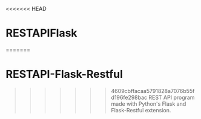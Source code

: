 <<<<<<< HEAD
# RESTAPIFlask
=======
# RESTAPI-Flask-Restful
>>>>>>> 4609cbffacaa5791828a7076b55fd196fe298bac
REST API program made with Python's Flask and Flask-Restful extension.
